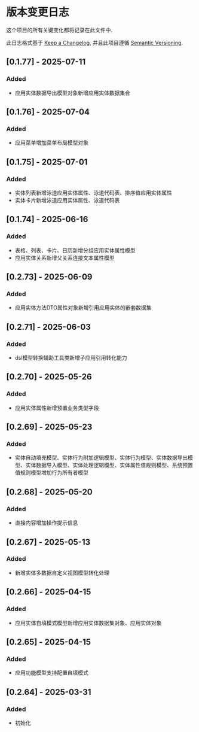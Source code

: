 # 版本变更日志

这个项目的所有关键变化都将记录在此文件中.

此日志格式基于 [Keep a Changelog](https://keepachangelog.com/zh-CN/1.0.0/),
并且此项目遵循 [Semantic Versioning](https://semver.org/lang/zh-CN/).

## [0.1.77] - 2025-07-11

### Added

- 应用实体数据导出模型对象新增应用实体数据集合

## [0.1.76] - 2025-07-04

### Added

- 应用菜单增加菜单布局模型对象

## [0.1.75] - 2025-07-01

### Added

- 实体列表新增泳道应用实体属性、泳道代码表、排序值应用实体属性
- 实体卡片新增泳道应用实体属性、泳道代码表

## [0.1.74] - 2025-06-16

### Added

- 表格、列表、卡片、日历新增分组应用实体属性模型
- 应用实体关系新增父关系连接文本属性模型

## [0.2.73] - 2025-06-09

### Added

- 应用实体方法DTO属性对象新增引用应用实体的嵌套数据集

## [0.2.71] - 2025-06-03

### Added

- dsl模型转换辅助工具类新增子应用引用转化能力

## [0.2.70] - 2025-05-26

### Added

- 应用实体属性新增预置业务类型字段

## [0.2.69] - 2025-05-23

### Added

- 实体自动填充模型、实体行为附加逻辑模型、实体行为模型、实体数据导出模型、实体数据导入模型、实体处理逻辑模型、实体属性值规则模型、系统预置值规则模型增加行为所有者模型

## [0.2.68] - 2025-05-20

### Added

- 直接内容增加操作提示信息

## [0.2.67] - 2025-05-13

### Added

- 新增实体多数据自定义视图模型转化处理

## [0.2.66] - 2025-04-15

### Added

- 应用实体自填模式模型新增应用实体数据集对象、应用实体对象

## [0.2.65] - 2025-04-15

### Added

- 应用功能模型支持配置自填模式

## [0.2.64] - 2025-03-31

### Added

- 初始化
